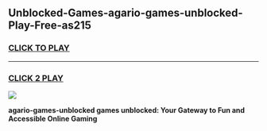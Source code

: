 
## Unblocked-Games-agario-games-unblocked-Play-Free-as215
<h3>
<a href="https://premium76.site?title=agario-games-unblocked&ref=18A1">CLICK TO PLAY</a></h3>
<hr>

<h3>
<a href="https://premium76.site?title=agario-games-unblocked&ref=18A1">CLICK 2 PLAY</a>
  
</h3>

<a href="https://premium76.site?title=agario-games-unblocked&ref=18A1"><img src="https://clearcache.store/games.png"></a>


**agario-games-unblocked games unblocked: Your Gateway to Fun and Accessible Online Gaming**

